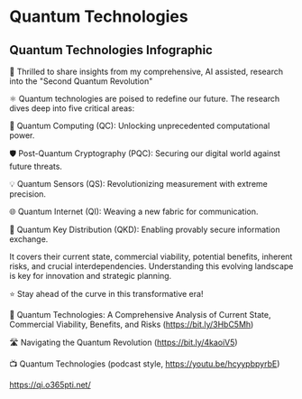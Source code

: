 # Quantum Technologies
## Quantum Technologies Infographic

📢 Thrilled to share insights from my comprehensive, AI assisted, research into the "Second Quantum Revolution"

⚛️ Quantum technologies are poised to redefine our future. The research dives deep into five critical areas:

🔬 Quantum Computing (QC): Unlocking unprecedented computational power.

🛡️ Post-Quantum Cryptography (PQC): Securing our digital world against future threats.

💡 Quantum Sensors (QS): Revolutionizing measurement with extreme precision.

🌐 Quantum Internet (QI): Weaving a new fabric for communication.

🔑 Quantum Key Distribution (QKD): Enabling provably secure information exchange.

It covers their current state, commercial viability, potential benefits, inherent risks, and crucial interdependencies. Understanding this evolving landscape is key for innovation and strategic planning.

⭐ Stay ahead of the curve in this transformative era!

📝 Quantum Technologies: A Comprehensive Analysis of Current State, Commercial Viability, Benefits, and Risks (https://bit.ly/3HbC5Mh)

🛣️ Navigating the Quantum Revolution (https://bit.ly/4kaoiV5)

📺  Quantum Technologies (podcast style, https://youtu.be/hcyypbpyrbE)

https://qi.o365pti.net/
